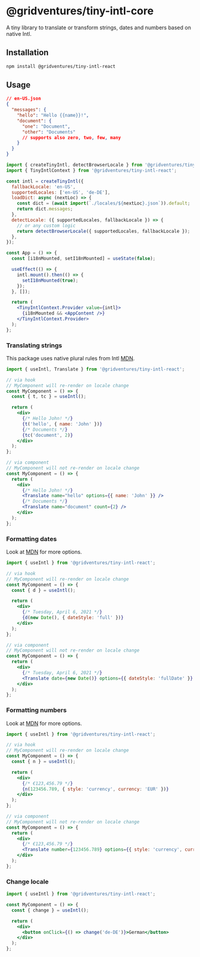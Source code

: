 # @gridventures/tiny-intl-core

A tiny library to translate or transform strings, dates and numbers based on native Intl.

## Installation

```bash
npm install @gridventures/tiny-intl-react
```

## Usage

```json
// en-US.json
{
  "messages": {
    "hello": "Hello {{name}}!",
    "document": {
      "one": "Document",
      "other": "Documents"
      // supports also zero, two, few, many
    }
  }
}
```

```jsx
import { createTinyIntl, detectBrowserLocale } from '@gridventures/tiny-intl-core';
import { TinyIntlContext } from '@gridventures/tiny-intl-react';

const intl = createTinyIntl({
  fallbackLocale: 'en-US',
  supportedLocales: ['en-US', 'de-DE'],
  loadDict: async (nextLoc) => {
    const dict = (await import(`./locales/${nextLoc}.json`)).default;
    return dict.messages;
  },
  detectLocale: ({ supportedLocales, fallbackLocale }) => {
    // or any custom logic
    return detectBrowserLocale({ supportedLocales, fallbackLocale });
  },
});

const App = () => {
  const [i18nMounted, setI18nMounted] = useState(false);

  useEffect(() => {
    intl.mount().then(() => {
      setI18nMounted(true);
    });
  }, []);

  return (
    <TinyIntlContext.Provider value={intl}>
      {i18nMounted && <AppContent />}
    </TinyIntlContext.Provider>
  );
};
```

### Translating strings

This package uses native plural rules from Intl [MDN](https://developer.mozilla.org/en-US/docs/Web/JavaScript/Reference/Global_Objects/Intl/PluralRules).

```jsx
import { useIntl, Translate } from '@gridventures/tiny-intl-react';

// via hook
// MyComponent will re-render on locale change
const MyComponent = () => {
  const { t, tc } = useIntl();

  return (
    <div>
      {/* Hello John! */}
      {t('hello', { name: 'John' })}
      {/* Documents */}
      {tc('document', 2)}
    </div>
  );
};

// via component
// MyComponent will not re-render on locale change
const MyComponent = () => {
  return (
    <div>
      {/* Hello John! */}
      <Translate name="hello" options={{ name: 'John' }} />
      {/* Documents */}
      <Translate name="document" count={2} />
    </div>
  );
};
```

### Formatting dates

Look at [MDN](https://developer.mozilla.org/en-US/docs/Web/JavaScript/Reference/Global_Objects/Intl/DateTimeFormat) for more options.

```jsx
import { useIntl } from '@gridventures/tiny-intl-react';

// via hook
// MyComponent will re-render on locale change
const MyComponent = () => {
  const { d } = useIntl();

  return (
    <div>
      {/* Tuesday, April 6, 2021 */}
      {d(new Date(), { dateStyle: 'full' })}
    </div>
  );
};

// via component
// MyComponent will not re-render on locale change
const MyComponent = () => {
  return (
    <div>
      {/* Tuesday, April 6, 2021 */}
      <Translate date={new Date()} options={{ dateStyle: 'fullDate' }} />
    </div>
  );
};
```

### Formatting numbers

Look at [MDN](https://developer.mozilla.org/en-US/docs/Web/JavaScript/Reference/Global_Objects/Intl/NumberFormat) for more options.

```jsx
import { useIntl } from '@gridventures/tiny-intl-react';

// via hook
// MyComponent will re-render on locale change
const MyComponent = () => {
  const { n } = useIntl();

  return (
    <div>
      {/* €123,456.79 */}
      {n(123456.789, { style: 'currency', currency: 'EUR' })}
    </div>
  );
};

// via component
// MyComponent will not re-render on locale change
const MyComponent = () => {
  return (
    <div>
      {/* €123,456.79 */}
      <Translate number={123456.789} options={{ style: 'currency', currency: 'EUR' }} />
    </div>
  );
};
```

### Change locale

```jsx
import { useIntl } from '@gridventures/tiny-intl-react';

const MyComponent = () => {
  const { change } = useIntl();

  return (
    <div>
      <button onClick={() => change('de-DE')}>German</button>
    </div>
  );
};
```
